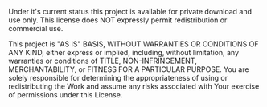 Under it's current status this project is available for private download and use only. This license does NOT expressly permit 
redistribution or commercial use.

This project is "AS IS" BASIS, WITHOUT WARRANTIES OR CONDITIONS OF ANY KIND, either express or implied, including, without limitation, 
any warranties or conditions of TITLE, NON-INFRINGEMENT, MERCHANTABILITY, or FITNESS FOR A PARTICULAR PURPOSE. 
You are solely responsible for determining the appropriateness of using or redistributing the Work and assume any risks 
associated with Your exercise of permissions under this License.